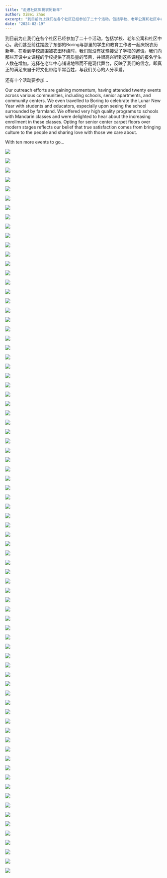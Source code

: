 ```yaml
---
title: "走进社区庆祝农历新年"
author: XiBei Zhao
excerpt: "到目前为止我们在各个社区已经参加了二十个活动，包括学校、老年公寓和社区中心。我们甚至前往摆脱了东部的Boring与那里的学生和教育工作者一起庆祝农历新年，在看到学校周围被农田环绕时，我们就没有犹豫接受了学校的邀请。我们向那些开设中文课程的学校提供了高质量的节目，并很高兴听到这些课程的报名学生人数在增加。选择在老年中心铺设地毯而不是现代舞台，反映了我们的信念，即真正的满足来自于将文化带给平常百姓，与我们关心的人分享爱。"
date: "2024-02-19"
---
```


到目前为止我们在各个社区已经参加了二十个活动，包括学校、老年公寓和社区中心。我们甚至前往摆脱了东部的Boring与那里的学生和教育工作者一起庆祝农历新年，在看到学校周围被农田环绕时，我们就没有犹豫接受了学校的邀请。我们向那些开设中文课程的学校提供了高质量的节目，并很高兴听到这些课程的报名学生人数在增加。选择在老年中心铺设地毯而不是现代舞台，反映了我们的信念，即真正的满足来自于将文化带给平常百姓，与我们关心的人分享爱。

还有十个活动要参加...

Our outreach efforts are gaining momentum, having attended twenty events across various communities, including schools, senior apartments, and community centers. We even travelled to Boring to celebrate the Lunar New Year with students and educators, especially upon seeing the school surrounded by farmland. We offered very high quality programs to schools with Mandarin classes and were delighted to hear about the increasing enrollment in these classes. Opting for senior center carpet floors over modern stages reflects our belief that true satisfaction comes from bringing culture to the people and sharing love with those we care about.

With ten more events to go...

![](https://res.cloudinary.com/dhngj18do/image/upload/f_auto,q_auto/v1/images/428469066_385352884129800_7400444050571471170_n)

![](https://res.cloudinary.com/dhngj18do/image/upload/f_auto,q_auto/v1/images/428456880_385352920796463_8869838088534539950_n)

![](https://res.cloudinary.com/dhngj18do/image/upload/f_auto,q_auto/v1/images/428458959_385352974129791_1811107815678660333_n)

![](https://res.cloudinary.com/dhngj18do/image/upload/f_auto,q_auto/v1/images/428485525_385354157463006_6871621525675147369_n)

![](https://res.cloudinary.com/dhngj18do/image/upload/f_auto,q_auto/v1/images/428467498_385354087463013_5707378721326077061_n)

![](https://res.cloudinary.com/dhngj18do/image/upload/f_auto,q_auto/v1/images/428462512_385352964129792_9133594725239281830_n)

![](https://res.cloudinary.com/dhngj18do/image/upload/f_auto,q_auto/v1/images/428469590_385353367463085_6137661911523460010_n)

![](https://res.cloudinary.com/dhngj18do/image/upload/f_auto,q_auto/v1/images/428473225_385352764129812_3233344560446724859_n)

![](https://res.cloudinary.com/dhngj18do/image/upload/f_auto,q_auto/v1/images/428464183_385352827463139_4399698865011664380_n)

![](https://res.cloudinary.com/dhngj18do/image/upload/f_auto,q_auto/v1/images/428473180_385352924129796_1706200097422784874_n)

![](https://res.cloudinary.com/dhngj18do/image/upload/f_auto,q_auto/v1/images/428503982_385353030796452_2838547873251744306_n)

![](https://res.cloudinary.com/dhngj18do/image/upload/f_auto,q_auto/v1/images/428452765_385353070796448_5042524754815495990_n)

![](https://res.cloudinary.com/dhngj18do/image/upload/f_auto,q_auto/v1/images/428452716_385353150796440_5286903011979233377_n)

![](https://res.cloudinary.com/dhngj18do/image/upload/f_auto,q_auto/v1/images/428614574_385353217463100_6734251069999754910_n)

![](https://res.cloudinary.com/dhngj18do/image/upload/f_auto,q_auto/v1/images/428479558_385353344129754_5597273733370152606_n)

![](https://res.cloudinary.com/dhngj18do/image/upload/f_auto,q_auto/v1/images/428496634_385353404129748_7360247640632346929_n)

![](https://res.cloudinary.com/dhngj18do/image/upload/f_auto,q_auto/v1/images/428623732_385353470796408_6727448172210640240_n)

![](https://res.cloudinary.com/dhngj18do/image/upload/f_auto,q_auto/v1/images/428457732_385353437463078_3031245352914230564_n)

![](https://res.cloudinary.com/dhngj18do/image/upload/f_auto,q_auto/v1/images/428478654_385353524129736_6487832147766225696_n)

![](https://res.cloudinary.com/dhngj18do/image/upload/f_auto,q_auto/v1/images/428474198_385353630796392_4974388276767658667_n)

![](https://res.cloudinary.com/dhngj18do/image/upload/f_auto,q_auto/v1/images/428327056_385353554129733_4931066561216899895_n)

![](https://res.cloudinary.com/dhngj18do/image/upload/f_auto,q_auto/v1/images/428463925_385353580796397_1885102460435999755_n)

![](https://res.cloudinary.com/dhngj18do/image/upload/f_auto,q_auto/v1/images/428507336_385353614129727_8234491164983689696_n)

![](https://res.cloudinary.com/dhngj18do/image/upload/f_auto,q_auto/v1/images/428463911_385353730796382_3605901565245335221_n)

![](https://res.cloudinary.com/dhngj18do/image/upload/f_auto,q_auto/v1/images/428468101_385353840796371_4067049161298764397_n)

![](https://res.cloudinary.com/dhngj18do/image/upload/f_auto,q_auto/v1/images/428469640_385353877463034_1307202563206824428_n)

![](https://res.cloudinary.com/dhngj18do/image/upload/f_auto,q_auto/v1/images/428469061_385353830796372_4541944704264642946_n)

![](https://res.cloudinary.com/dhngj18do/image/upload/f_auto,q_auto/v1/images/428486815_385353927463029_5435177902862347923_n)

![](https://res.cloudinary.com/dhngj18do/image/upload/f_auto,q_auto/v1/images/428472975_385353944129694_3493118462021748782_n)

![](https://res.cloudinary.com/dhngj18do/image/upload/f_auto,q_auto/v1/images/428473275_385353974129691_9045527097174592014_n)

![](https://res.cloudinary.com/dhngj18do/image/upload/f_auto,q_auto/v1/images/428462454_385354034129685_7494178291785706527_n)

![](https://res.cloudinary.com/dhngj18do/image/upload/f_auto,q_auto/v1/images/428474651_385354054129683_5714533105857756779_n)

![](https://res.cloudinary.com/dhngj18do/image/upload/f_auto,q_auto/v1/images/428657966_385354147463007_7450455154974121870_n)

![](https://res.cloudinary.com/dhngj18do/image/upload/f_auto,q_auto/v1/images/428518460_385354194129669_1701206246917293652_n)

![](https://res.cloudinary.com/dhngj18do/image/upload/f_auto,q_auto/v1/images/428452716_385354234129665_7998322820978582541_n)

![](https://res.cloudinary.com/dhngj18do/image/upload/f_auto,q_auto/v1/images/428469364_385354280796327_3673229060272189653_n)

![](https://res.cloudinary.com/dhngj18do/image/upload/f_auto,q_auto/v1/images/428474659_385354257462996_6149389811390927611_n)

![](https://res.cloudinary.com/dhngj18do/image/upload/f_auto,q_auto/v1/images/428474596_385354374129651_1308725975108539830_n)

![](https://res.cloudinary.com/dhngj18do/image/upload/f_auto,q_auto/v1/images/428469597_385354407462981_7989021523547535203_n)

![](https://res.cloudinary.com/dhngj18do/image/upload/f_auto,q_auto/v1/images/428464243_385354420796313_1132130617092409082_n)

![](https://res.cloudinary.com/dhngj18do/image/upload/f_auto,q_auto/v1/images/428452739_385354484129640_8966779579173637730_n)

![](https://res.cloudinary.com/dhngj18do/image/upload/f_auto,q_auto/v1/images/428464095_385354520796303_5483781092211706837_n)

![](https://res.cloudinary.com/dhngj18do/image/upload/f_auto,q_auto/v1/images/428491014_385354537462968_3602340475863402673_n)

![](https://res.cloudinary.com/dhngj18do/image/upload/f_auto,q_auto/v1/images/428469058_385354577462964_5085942716377433459_n)

![](https://res.cloudinary.com/dhngj18do/image/upload/f_auto,q_auto/v1/images/428479914_385354624129626_1420752876920309965_n)

![](https://res.cloudinary.com/dhngj18do/image/upload/f_auto,q_auto/v1/images/428458837_385354644129624_561720455854066249_n)

![](https://res.cloudinary.com/dhngj18do/image/upload/f_auto,q_auto/v1/images/428464333_385354680796287_542682932515281553_n)

![](https://res.cloudinary.com/dhngj18do/image/upload/f_auto,q_auto/v1/images/428452784_385354717462950_3011470935885896435_n)

![](https://res.cloudinary.com/dhngj18do/image/upload/f_auto,q_auto/v1/images/428467513_385354750796280_1981177706277852744_n)

![](https://res.cloudinary.com/dhngj18do/image/upload/f_auto,q_auto/v1/images/428613241_385354777462944_4071420492524056121_n)

![](https://res.cloudinary.com/dhngj18do/image/upload/f_auto,q_auto/v1/images/428614508_385354817462940_5489774287747798629_n)

![](https://res.cloudinary.com/dhngj18do/image/upload/f_auto,q_auto/v1/images/428486814_385354840796271_6832481232344773341_n)

![](https://res.cloudinary.com/dhngj18do/image/upload/f_auto,q_auto/v1/images/428473480_385354874129601_6637415103516457299_n)

![](https://res.cloudinary.com/dhngj18do/image/upload/f_auto,q_auto/v1/images/428463889_385354917462930_62302575839111312_n)

![](https://res.cloudinary.com/dhngj18do/image/upload/f_auto,q_auto/v1/images/428457456_385354930796262_671460670633569320_n)

![](https://res.cloudinary.com/dhngj18do/image/upload/f_auto,q_auto/v1/images/428474159_385354977462924_793914832287577763_n)

![](https://res.cloudinary.com/dhngj18do/image/upload/f_auto,q_auto/v1/images/428479593_385355024129586_4592701475295837643_n)

![](https://res.cloudinary.com/dhngj18do/image/upload/f_auto,q_auto/v1/images/428614050_385355060796249_6644692413300742714_n)

![](https://res.cloudinary.com/dhngj18do/image/upload/f_auto,q_auto/v1/images/428474606_385355044129584_6467139867550327454_n)

![](https://res.cloudinary.com/dhngj18do/image/upload/f_auto,q_auto/v1/images/428703984_385444187454003_2393732533446633239_n)

![](https://res.cloudinary.com/dhngj18do/image/upload/f_auto,q_auto/v1/images/428683290_385444050787350_4748173795729462990_n)

![](https://res.cloudinary.com/dhngj18do/image/upload/f_auto,q_auto/v1/images/428673903_385444140787341_6157756333528378544_n)

![](https://res.cloudinary.com/dhngj18do/image/upload/f_auto,q_auto/v1/images/428683468_385444090787346_6325240547728103908_n)

![](https://res.cloudinary.com/dhngj18do/image/upload/f_auto,q_auto/v1/images/428689520_385444100787345_5598837989109741740_n)

![](https://res.cloudinary.com/dhngj18do/image/upload/f_auto,q_auto/v1/images/428704147_385444164120672_2775521198338984322_n)

![](https://res.cloudinary.com/dhngj18do/image/upload/f_auto,q_auto/v1/images/428467486_385452027453219_7469551869796796083_n)

![](https://res.cloudinary.com/dhngj18do/image/upload/f_auto,q_auto/v1/images/428467940_385474347450987_1264484142758536414_n)

![](https://res.cloudinary.com/dhngj18do/image/upload/f_auto,q_auto/v1/images/428507635_385474394117649_5526058723774537418_n)

![](https://res.cloudinary.com/dhngj18do/image/upload/f_auto,q_auto/v1/images/428617097_385474384117650_8323786501217001749_n)

![](https://res.cloudinary.com/dhngj18do/image/upload/f_auto,q_auto/v1/images/428653903_385474380784317_7545523874043224426_n)

![](https://res.cloudinary.com/dhngj18do/image/upload/f_auto,q_auto/v1/images/428655499_385476427450779_56499702931201834_n)

![](https://res.cloudinary.com/dhngj18do/image/upload/f_auto,q_auto/v1/images/428474195_385477420784013_5873757407326691204_n)

![](https://res.cloudinary.com/dhngj18do/image/upload/f_auto,q_auto/v1/images/428478712_385502834114805_3725444155917707792_n)

![](https://res.cloudinary.com/dhngj18do/image/upload/f_auto,q_auto/v1/images/428496600_385806787417743_792473124434405382_n)

![](https://res.cloudinary.com/dhngj18do/image/upload/f_auto,q_auto/v1/images/428614491_385806854084403_4881407167208415921_n)

![](https://res.cloudinary.com/dhngj18do/image/upload/f_auto,q_auto/v1/images/428620752_385806904084398_1869763698009290932_n)

![](https://res.cloudinary.com/dhngj18do/image/upload/f_auto,q_auto/v1/images/428654055_385806880751067_3449536431211264695_n)

![](https://res.cloudinary.com/dhngj18do/image/upload/f_auto,q_auto/v1/images/428518470_385806850751070_626590033893873179_n)
